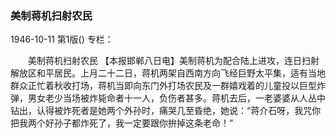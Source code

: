 ### 美制蒋机扫射农民

1946-10-11
第1版()
专栏：

　　美制蒋机扫射农民
    【本报邯郸八日电】美制蒋机为配合陆上进攻，连日扫射解放区和平居民。上月二十二日，蒋机两架自西南方向飞经巨野太平集，适有当地群众正忙着秋收打场，蒋机当即向东门外打场农民及一群嬉戏着的儿童投以巨型炸弹，男女老少当场被炸毙命者十一人，负伤者甚多。蒋机去后，一老婆婆从人丛中钻出，认得被炸死者是她两个外孙时，痛哭几至昏绝，她说：“蒋介石呀，我咒你把我两个好孙子都炸死了，我一定要跟你拚掉这条老命！”
